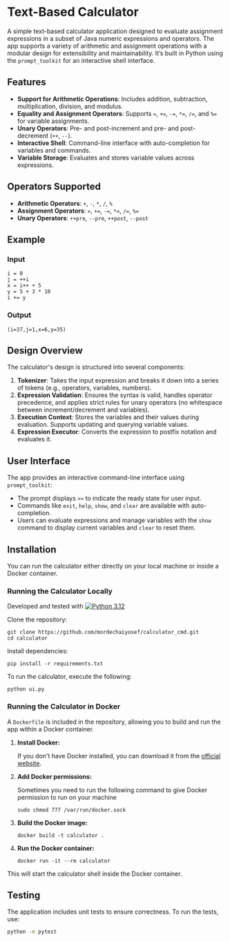 # Text-Based Calculator

A simple text-based calculator application designed to evaluate assignment expressions in a subset of Java numeric expressions and operators. The app supports a variety of arithmetic and assignment operations with a modular design for extensibility and maintainability. It’s built in Python using the `prompt_toolkit` for an interactive shell interface.

## Features

*   **Support for Arithmetic Operations**: Includes addition, subtraction, multiplication, division, and modulus.
*   **Equality and Assignment Operators**: Supports `=`, `+=`, `-=`, `*=`, `/=`, and `%=` for variable assignments.
*   **Unary Operators**: Pre- and post-increment and pre- and post-decrement (`++`, `--`).
*   **Interactive Shell**: Command-line interface with auto-completion for variables and commands.
*   **Variable Storage**: Evaluates and stores variable values across expressions.

## Operators Supported

*   **Arithmetic Operators**: `+`, `-`, `*`, `/`, `%`
*   **Assignment Operators**: `=`, `+=`, `-=`, `*=`, `/=`, `%=`
*   **Unary Operators**: `++pre`, `--pre`, `++post`, `--post`

## Example

### Input

```
i = 0
j = ++i
x = i++ + 5
y = 5 + 3 * 10
i += y
```

### Output


`(i=37,j=1,x=6,y=35)`

## Design Overview

The calculator's design is structured into several components:

1.  **Tokenizer**: Takes the input expression and breaks it down into a series of tokens (e.g., operators, variables, numbers).
2.  **Expression Validation**: Ensures the syntax is valid, handles operator precedence, and applies strict rules for unary operators (no whitespace between increment/decrement and variables).
3.  **Execution Context**: Stores the variables and their values during evaluation. Supports updating and querying variable values.
4.  **Expression Executor**: Converts the expression to postfix notation and evaluates it.

## User Interface

The app provides an interactive command-line interface using `prompt_toolkit`:

*   The prompt displays `>>` to indicate the ready state for user input.
*   Commands like `exit`, `help`, `show`, and `clear` are available with auto-completion.
*   Users can evaluate expressions and manage variables with the `show` command to display current variables and `clear` to reset them.

## Installation

You can run the calculator either directly on your local machine or inside a Docker container.

### Running the Calculator Locally

Developed and tested with [![Python 3.12](https://img.shields.io/badge/python-3.12-blue.svg)](https://www.python.org/downloads/release/python-3120/)

Clone the repository:

```
git clone https://github.com/mordechaiyosef/calculator_cmd.git
cd calculator
```

Install dependencies:

`pip install -r requirements.txt`

To run the calculator, execute the following:

`python ui.py`

### Running the Calculator in Docker

A `Dockerfile` is included in the repository, allowing you to build and run the app within a Docker container. 

1. **Install Docker:**

    If you don't have Docker installed, you can download it from the [official website](https://www.docker.com/products/docker-desktop).

2. **Add Docker permissions:**

    Sometimes you need to run the following command to give Docker permission to run on your machine

    `sudo chmod 777 /var/run/docker.sock`

3. **Build the Docker image:**
   
    `docker build -t calculator .`
    
    
4. **Run the Docker container:**
    
    `docker run -it --rm calculator`
    

This will start the calculator shell inside the Docker container.

## Testing

The application includes unit tests to ensure correctness. To run the tests, use:

```bash
python -m pytest
```
